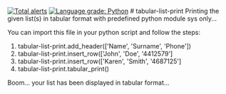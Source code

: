<a href="https://lgtm.com/projects/g/Bhusp/tabular-list-print/alerts/"><img alt="Total alerts" src="https://img.shields.io/lgtm/alerts/g/Bhusp/tabular-list-print.svg?logo=lgtm&logoWidth=18"/></a>  <a href="https://lgtm.com/projects/g/Bhusp/tabular-list-print/context:python"><img alt="Language grade: Python" src="https://img.shields.io/lgtm/grade/python/g/Bhusp/tabular-list-print.svg?logo=lgtm&logoWidth=18"/></a>
                                  # tabular-list-print
Printing the given list(s) in tabular format with predefined python module sys only...

You can import this file in your python script and follow the steps:
  1. tabular-list-print.add_header(['Name', 'Surname', 'Phone'])
  2. tabular-list-print.insert_row(['John', 'Doe', '4412579']
  3. tabular-list-print.insert_row(['Karen', 'Smith', '4687125']
  4. tabular-list-print.tabular_print()

Boom... your list has been displayed in tabular format...

